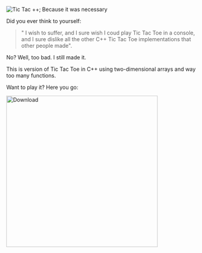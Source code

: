 ![Tic Tac ++; Because it was necessary](https://i.imgur.com/9V7cKJO.png "Trust me, it was.")


Did you ever think to yourself:
> " I wish to suffer, and I sure wish I coud play Tic Tac Toe in a console, and I sure dislike all the other C++ Tic Tac Toe implementations that other people made".

No? Well, too bad. I still made it.

This is version of Tic Tac Toe in C++ using two-dimensional arrays and way too many functions.

Want to play it? Here you go: 

<a href="https://github.com/omznc/TicTacPlusPlus/releases/tag/v1"><img src="https://i.imgur.com/9i4dyGj.png" alt="Download" width="400"/></a>
